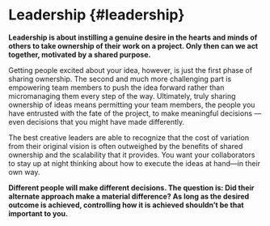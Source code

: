 # Leadership {#leadership}

**Leadership is about instilling a genuine desire in the hearts and minds of others to take ownership of their work on a project. Only then can we act together, motivated by a shared purpose.**

Getting people excited about your idea, however, is just the first phase of sharing ownership. The second and much more challenging part is empowering team members to push the idea forward rather than micromanaging them every step of the way. Ultimately, truly sharing ownership of ideas means permitting your team members, the people you have entrusted with the fate of the project, to make meaningful decisions —even decisions that you might have made differently.

The best creative leaders are able to recognize that the cost of variation from their original vision is often outweighed by the benefits of shared ownership and the scalability that it provides. You want your collaborators to stay up at night thinking about how to execute the ideas at hand—in their own way.

**Different people will make different decisions. The question is: Did their alternate approach make a material difference? As long as the desired outcome is achieved, controlling how it is achieved shouldn’t be that important to you.**
